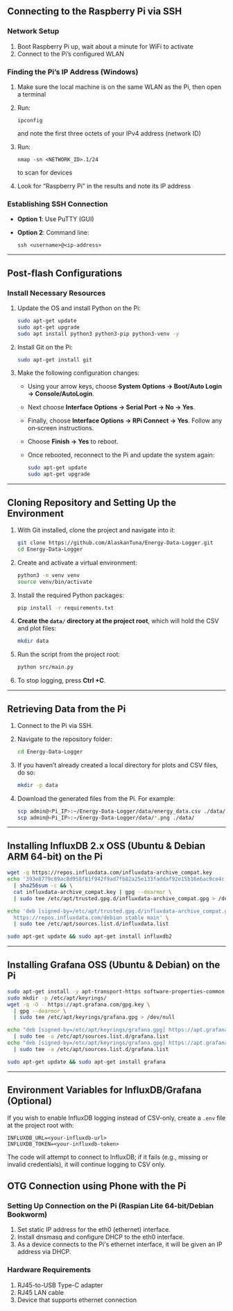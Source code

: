 ## Connecting to the Raspberry Pi via SSH

### Network Setup

1. Boot Raspberry Pi up, wait about a minute for WiFi to activate
2. Connect to the Pi’s configured WLAN

### Finding the Pi’s IP Address (Windows)

1. Make sure the local machine is on the same WLAN as the Pi, then open a terminal
2. Run:

   ```
   ipconfig
   ```

   and note the first three octets of your IPv4 address (network ID)
3. Run:

   ```
   nmap -sn <NETWORK_ID>.1/24
   ```

   to scan for devices
4. Look for “Raspberry Pi” in the results and note its IP address

### Establishing SSH Connection

* **Option 1**: Use PuTTY (GUI)
* **Option 2**: Command line:

  ```
  ssh <username>@<ip-address>
  ```

---

## Post‐flash Configurations

### Install Necessary Resources

1. Update the OS and install Python on the Pi:

   ```bash
   sudo apt-get update
   sudo apt-get upgrade
   sudo apt install python3 python3-pip python3-venv -y
   ```
2. Install Git on the Pi:

   ```bash
   sudo apt-get install git
   ```
3. Make the following configuration changes:

   * Using your arrow keys, choose **System Options → Boot/Auto Login → Console/AutoLogin**.
   * Next choose **Interface Options → Serial Port → No → Yes**.
   * Finally, choose **Interface Options → RPi Connect → Yes**. Follow any on‐screen instructions.
   * Choose **Finish → Yes** to reboot.
   * Once rebooted, reconnect to the Pi and update the system again:

     ```bash
     sudo apt-get update
     sudo apt-get upgrade
     ```

---

## Cloning Repository and Setting Up the Environment

1. With Git installed, clone the project and navigate into it:

   ```bash
   git clone https://github.com/AlaskanTuna/Energy-Data-Logger.git
   cd Energy-Data-Logger
   ```
2. Create and activate a virtual environment:

   ```bash
   python3 -m venv venv
   source venv/bin/activate
   ```
3. Install the required Python packages:

   ```bash
   pip install -r requirements.txt
   ```
4. **Create the `data/` directory at the project root**, which will hold the CSV and plot files:

   ```bash
   mkdir data
   ```
5. Run the script from the project root:

   ```bash
   python src/main.py
   ```
6. To stop logging, press **Ctrl +C**.

---

## Retrieving Data from the Pi

1. Connect to the Pi via SSH.
2. Navigate to the repository folder:

   ```bash
   cd Energy-Data-Logger
   ```
3. If you haven’t already created a local directory for plots and CSV files, do so:

   ```bash
   mkdir -p data
   ```
4. Download the generated files from the Pi. For example:

   ```bash
   scp admin@<Pi_IP>:~/Energy-Data-Logger/data/energy_data.csv ./data/
   scp admin@<Pi_IP>:~/Energy-Data-Logger/data/*.png ./data/
   ```

---

## Installing InfluxDB 2.x OSS (Ubuntu & Debian ARM 64-bit) on the Pi

```bash
wget -q https://repos.influxdata.com/influxdata-archive_compat.key
echo '393e8779c89ac8d958f81f942f9ad7fb82a25e133faddaf92e15b16e6ac9ce4c influxdata-archive_compat.key' \
  | sha256sum -c && \
  cat influxdata-archive_compat.key | gpg --dearmor \
  | sudo tee /etc/apt/trusted.gpg.d/influxdata-archive_compat.gpg > /dev/null

echo 'deb [signed-by=/etc/apt/trusted.gpg.d/influxdata-archive_compat.gpg] \
  https://repos.influxdata.com/debian stable main' \
  | sudo tee /etc/apt/sources.list.d/influxdata.list

sudo apt-get update && sudo apt-get install influxdb2
```

---

## Installing Grafana OSS (Ubuntu & Debian) on the Pi

```bash
sudo apt-get install -y apt-transport-https software-properties-common wget
sudo mkdir -p /etc/apt/keyrings/
wget -q -O - https://apt.grafana.com/gpg.key \
  | gpg --dearmor \
  | sudo tee /etc/apt/keyrings/grafana.gpg > /dev/null

echo "deb [signed-by=/etc/apt/keyrings/grafana.gpg] https://apt.grafana.com stable main" \
  | sudo tee -a /etc/apt/sources.list.d/grafana.list
echo "deb [signed-by=/etc/apt/keyrings/grafana.gpg] https://apt.grafana.com beta main" \
  | sudo tee -a /etc/apt/sources.list.d/grafana.list

sudo apt-get update && sudo apt-get install grafana
```

---

## Environment Variables for InfluxDB/Grafana (Optional)

If you wish to enable InfluxDB logging instead of CSV-only, create a `.env` file at the project root with:

```
INFLUXDB_URL=<your-influxdb-url>
INFLUXDB_TOKEN=<your-influxdb-token>
```

The code will attempt to connect to InfluxDB; if it fails (e.g., missing or invalid credentials), it will continue logging to CSV only.

## OTG Connection using Phone with the Pi

### Setting Up Connection on the Pi (Raspian Lite 64-bit/Debian Bookworm)

1. Set static IP address for the eth0 (ethernet) interface.
2. Install dnsmasq and configure DHCP to the eth0 interface.
3. As a device connects to the Pi's ethernet interface, it will be given an IP address via DHCP.

### Hardware Requirements

1. RJ45-to-USB Type-C adapter
2. RJ45 LAN cable
3. Device that supports ethernet connection